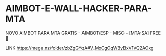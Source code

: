 # AIMBOT-E-WALL-HACKER-PARA-MTA
NOVO AIMBOT PARA MTA GRATIS - AIMBOT/ESP - MISC - [MTA:SA] FREE 🚀

LINK https://mega.nz/folder/zbZgGYqA#V_MxCgOqWByBxV1VQ2AOxg 
